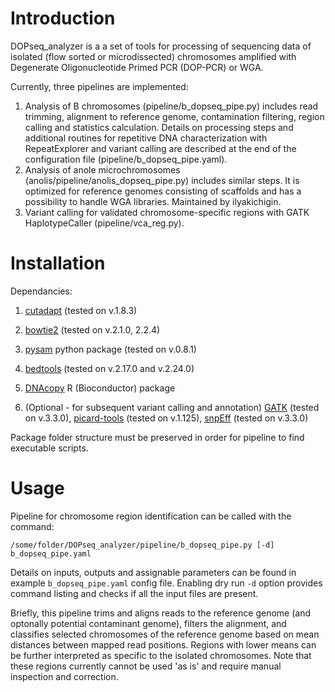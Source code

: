 # Introduction

DOPseq_analyzer is a a set of tools for processing of sequencing data of isolated (flow sorted or microdissected) chromosomes amplified with Degenerate Oligonucleotide Primed PCR (DOP-PCR) or WGA.

Currently, three pipelines are implemented: 

1. Analysis of B chromosomes (pipeline/b_dopseq_pipe.py) includes read trimming, alignment to reference genome, contamination filtering, region calling and statistics calculation. Details on processing steps and additional routines for repetitive DNA characterization with RepeatExplorer and variant calling are described at the end of the configuration file (pipeline/b_dopseq_pipe.yaml).
2. Analysis of anole microchromosomes (anolis/pipeline/anolis_dopseq_pipe.py) includes similar steps. It is optimized for reference genomes consisting of scaffolds and has a possibility to handle WGA libraries. Maintained by ilyakichigin.
3. Variant calling for validated chromosome-specific regions with GATK HaplotypeCaller (pipeline/vca_reg.py).

# Installation

Dependancies:

1. [cutadapt](http://cutadapt.readthedocs.io/en/stable/) (tested on v.1.8.3)

2. [bowtie2](http://bowtie-bio.sourceforge.net/bowtie2/index.shtml) (tested on v.2.1.0, 2.2.4)

3. [pysam](http://pysam.readthedocs.io/en/latest/api.html) python package (tested on v.0.8.1)

4. [bedtools](http://bedtools.readthedocs.io/en/latest/) (tested on v.2.17.0 and v.2.24.0)

5. [DNAcopy](https://bioconductor.org/packages/release/bioc/html/DNAcopy.html) R (Bioconductor) package 

6. (Optional - for subsequent variant calling and annotation) [GATK](https://software.broadinstitute.org/gatk/) (tested on v.3.3.0), [picard-tools](https://broadinstitute.github.io/picard/) (tested on v.1.125), [snpEff](http://snpeff.sourceforge.net/) (tested on v.3.3.0)

Package folder structure must be preserved in order for pipeline to find executable scripts. 

# Usage 

Pipeline for chromosome region identification can be called with the command:
```
/some/folder/DOPseq_analyzer/pipeline/b_dopseq_pipe.py [-d] b_dopseq_pipe.yaml
```
Details on inputs, outputs and assignable parameters can be found in example `b_dopseq_pipe.yaml` config file.   Enabling dry run `-d` option provides command listing and checks if all the input files are present. 

Briefly, this pipeline trims and aligns reads to the reference genome (and optonally potential contaminant genome), filters the alignment, and classifies selected chromosomes of the reference genome based on mean distances between mapped read positions. Regions with lower means can be further interpreted as specific to the isolated chromosomes. Note that these regions currently cannot be used 'as is' and require manual inspection and correction.

